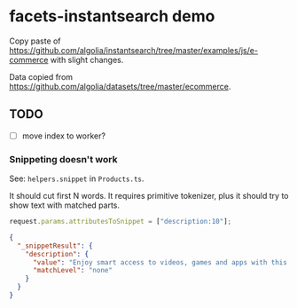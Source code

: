 # facets-instantsearch demo

Copy paste of https://github.com/algolia/instantsearch/tree/master/examples/js/e-commerce with slight changes.

Data copied from https://github.com/algolia/datasets/tree/master/ecommerce.

## TODO

- [ ] move index to worker?

### Snippeting doesn't work

See: `helpers.snippet` in `Products.ts`.

It should cut first N words. It requires primitive tokenizer, plus it should try to show text with matched parts.

```js
request.params.attributesToSnippet = ["description:10"];
```

```json
{
  "_snippetResult": {
    "description": {
      "value": "Enjoy smart access to videos, games and apps with this …",
      "matchLevel": "none"
    }
  }
}
```
